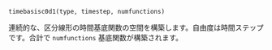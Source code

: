 ```
timebasisc0d1(type, timestep, numfunctions)
```

連続的な、区分線形の時間基底関数の空間を構築します。自由度は時間ステップです。合計で `numfunctions` 基底関数が構築されます。
